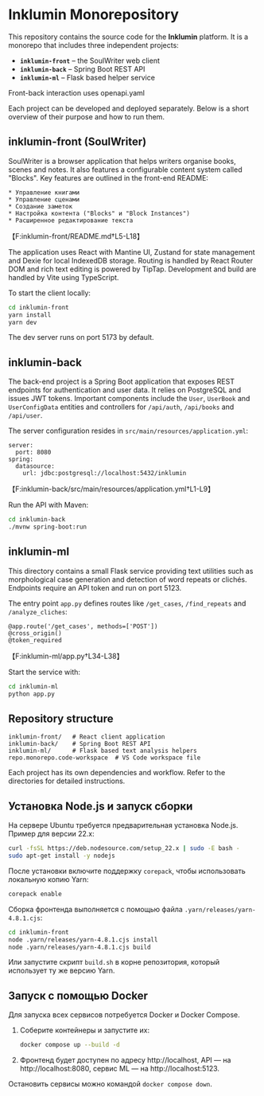 # Inklumin Monorepository

This repository contains the source code for the **Inklumin** platform. It is a monorepo that includes three independent projects:

- **`inklumin-front`** – the SoulWriter web client
- **`inklumin-back`** – Spring Boot REST API
- **`inklumin-ml`** – Flask based helper service

Front-back interaction uses openapi.yaml

Each project can be developed and deployed separately. Below is a short overview of their purpose and how to run them.

## inklumin-front (SoulWriter)
SoulWriter is a browser application that helps writers organise books, scenes and notes. It also features a configurable content system called "Blocks". Key features are outlined in the front-end README:

```
* Управление книгами
* Управление сценами
* Создание заметок
* Настройка контента ("Blocks" и "Block Instances")
* Расширенное редактирование текста
```
【F:inklumin-front/README.md†L5-L18】

The application uses React with Mantine UI, Zustand for state management and Dexie for local IndexedDB storage. Routing is handled by React Router DOM and rich text editing is powered by TipTap. Development and build are handled by Vite using TypeScript.

To start the client locally:

```bash
cd inklumin-front
yarn install
yarn dev
```

The dev server runs on port 5173 by default.

## inklumin-back
The back-end project is a Spring Boot application that exposes REST endpoints for authentication and user data. It relies on PostgreSQL and issues JWT tokens. Important components include the `User`, `UserBook` and `UserConfigData` entities and controllers for `/api/auth`, `/api/books` and `/api/user`.

The server configuration resides in `src/main/resources/application.yml`:

```
server:
  port: 8080
spring:
  datasource:
    url: jdbc:postgresql://localhost:5432/inklumin
```
【F:inklumin-back/src/main/resources/application.yml†L1-L9】

Run the API with Maven:

```bash
cd inklumin-back
./mvnw spring-boot:run
```

## inklumin-ml
This directory contains a small Flask service providing text utilities such as morphological case generation and detection of word repeats or clichés. Endpoints require an API token and run on port 5123.

The entry point `app.py` defines routes like `/get_cases`, `/find_repeats` and `/analyze_cliches`:

```
@app.route('/get_cases', methods=['POST'])
@cross_origin()
@token_required
```
【F:inklumin-ml/app.py†L34-L38】

Start the service with:

```bash
cd inklumin-ml
python app.py
```

## Repository structure
```
inklumin-front/   # React client application
inklumin-back/    # Spring Boot REST API
inklumin-ml/      # Flask based text analysis helpers
repo.monorepo.code-workspace  # VS Code workspace file
```

Each project has its own dependencies and workflow. Refer to the directories for detailed instructions.

## Установка Node.js и запуск сборки

На сервере Ubuntu требуется предварительная установка Node.js. Пример для версии 22.x:

```bash
curl -fsSL https://deb.nodesource.com/setup_22.x | sudo -E bash -
sudo apt-get install -y nodejs
```

После установки включите поддержку `corepack`, чтобы использовать локальную копию Yarn:

```bash
corepack enable
```

Сборка фронтенда выполняется с помощью файла `.yarn/releases/yarn-4.8.1.cjs`:

```bash
cd inklumin-front
node .yarn/releases/yarn-4.8.1.cjs install
node .yarn/releases/yarn-4.8.1.cjs build
```

Или запустите скрипт `build.sh` в корне репозитория, который использует ту же версию Yarn.

## Запуск с помощью Docker

Для запуска всех сервисов потребуется Docker и Docker Compose.

1. Соберите контейнеры и запустите их:
   ```bash
   docker compose up --build -d
   ```
2. Фронтенд будет доступен по адресу http://localhost,
   API — на http://localhost:8080,
   сервис ML — на http://localhost:5123.

Остановить сервисы можно командой `docker compose down`.
